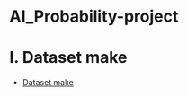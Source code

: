 # AI_Probability-project

# I. Dataset make
  - [Dataset make](https://github.com/ROKORORI/AI_Probability-project/blob/master/lotto_dataset_make.py)
